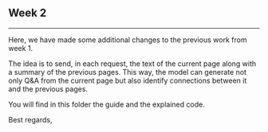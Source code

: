 ## Week 2
-----------
Here, we have made some additional changes to the previous work from week 1.

The idea is to send, in each request, the text of the current page along with a summary of the previous pages. This way, the model can generate not only Q&A from the current page but also identify connections between it and the previous pages.

You will find in this folder the guide and the explained code.

Best regards,
